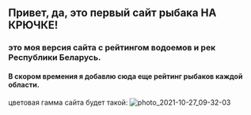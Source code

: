 ##  Привет, да, это первый сайт рыбака НА КРЮЧКЕ!
###  это моя версия сайта с рейтингом водоемов и рек Республики Беларусь.
#### В скором времения я добавлю сюда еще рейтинг рыбаков каждой области.

цветовая гамма сайта будет такой:
![photo_2021-10-27_09-32-03](https://user-images.githubusercontent.com/81379187/139012286-d58ee74f-a808-4387-a3cb-683aac895883.jpg)
